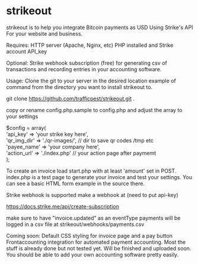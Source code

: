 # strikeout

strikeout is to help you integrate Bitcoin payments as USD
Using Strike's API For your website and business.

Requires:
HTTP server (Apache, Nginx, etc) 
PHP installed and
Strike account API_key

Optional:
Strike webhook subscription (free) for generating csv of transactions
and recording entries in your accounting software.

Usage:
Clone the git to your server in the desired location
example of command from the directory you want to install strikeout to.

git clone https://github.com/trafficpest/strikeout.git .

copy or rename config.php.sample to config.php and adjust the array 
to your settings

$config = array(<br>
'api_key' => 'your strike key here',<br>
'qr_img_dir' => './qr-images/', // dir to save qr codes /tmp etc<br>
'payee_name' => 'your company here',<br>
'action_url' => './index.php' // your action page after paymemt<br>
  );

To create an invoice load start.php with at least 'amount' set in POST.
index.php is a test page to generate your invoice and test your settings. 
You can see a basic HTML form example in the source there.

Strike webhook is supported make a webhook at (need to put api-key)

https://docs.strike.me/api/create-subscription

make sure to have "invoice.updated" as an eventType
payments will be logged in a csv file at strikeout/webhooks/payments.csv


Coming soon:
Default CSS styling for invoice page and a pay button
Frontaccounting integration for automated payment accounting. Most
the stuff is already done but not tested yet. Will be finished
and uploaded soon. You should be able to add your own accounting
software pretty easily.
